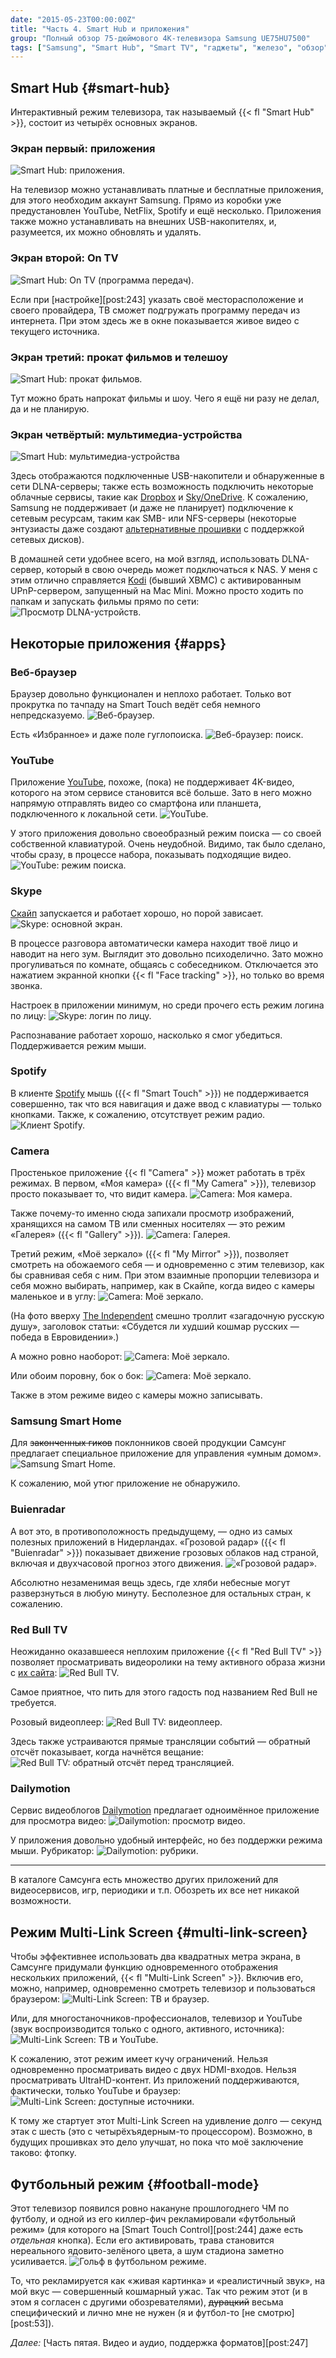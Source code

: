 ```yaml
---
date: "2015-05-23T00:00:00Z"
title: "Часть 4. Smart Hub и приложения"
group: "Полный обзор 75-дюймового 4K-телевизора Samsung UE75HU7500"
tags: ["Samsung", "Smart Hub", "Smart TV", "гаджеты", "железо", "обзор", "телевизоры"]
---
```


## Smart Hub {#smart-hub}

Интерактивный режим телевизора, так называемый {{< fl "Smart Hub" >}}, состоит из четырёх основных экранов.

### Экран первый: приложения
![](img:4.bp.blogspot.com/--cC6k0hJXp0/VWCKGfuCG0I/AAAAAAAAjeA/I8f1CiHUSiI/s1600/dsc08031.picasaweb.jpg:a "Smart Hub: приложения.")

На телевизор можно устанавливать платные и бесплатные приложения, для этого необходим аккаунт Samsung. Прямо из коробки уже предустановлен YouTube, NetFlix, Spotify и ещё несколько. Приложения также можно устанавливать на внешних USB-накопителях, и, разумеется, их можно обновлять и удалять.

<!--more-->

### Экран второй: On TV
![](img:2.bp.blogspot.com/-hgq56q7Maog/VWCKGYSXdQI/AAAAAAAAjeE/0X3jLSk_P9M/s1600/dsc08032.picasaweb.jpg:a "Smart Hub: On TV (программа передач).")

Если при [настройке][post:243] указать своё месторасположение и своего провайдера, ТВ сможет подгружать программу передач из интернета. При этом здесь же в окне показывается живое видео с текущего источника.

### Экран третий: прокат фильмов и телешоу
![](img:2.bp.blogspot.com/-bVfFvQhFSgE/VWCKGYVOWsI/AAAAAAAAjeI/dddJur8p47I/s1600/dsc08033.picasaweb.jpg:a "Smart Hub: прокат фильмов.")

Тут можно брать напрокат фильмы и шоу. Чего я ещё ни разу не делал, да и не планирую.

### Экран четвёртый: мультимедиа-устройства
![](img:4.bp.blogspot.com/-op4Lv-wDsRA/VWCKOXLrxYI/AAAAAAAAjgk/OwY74R5Oeu4/s1600/dsc08034.picasaweb.jpg:a "Smart Hub: мультимедиа-устройства")

Здесь отображаются подключенные USB-накопители и обнаруженные в сети DLNA-серверы; также есть возможность подключить некоторые облачные сервисы, такие как [Dropbox](https://www.dropbox.com/) и [Sky/OneDrive](https://onedrive.live.com/). К сожалению, Samsung не поддерживает (и даже не планирует) подключение к сетевым ресурсам, таким как SMB- или NFS-серверы (некоторые энтузиасты даже создают [альтернативные прошивки](http://sourceforge.net/projects/samygo/) с поддержкой сетевых дисков).

В домашней сети удобнее всего, на мой взгляд, использовать DLNA-сервер, который в свою очередь может подключаться к NAS. У меня с этим отлично справляется [Kodi](http://kodi.tv/) (бывший XBMC) с активированным UPnP-сервером, запущенный на Mac Mini. Можно просто ходить по папкам и запускать фильмы прямо по сети:
![](img:3.bp.blogspot.com/-jbkGPqgHA0o/VWCKIYb2Q_I/AAAAAAAAjek/1hQN4Fs75K4/s1600/dsc08043.picasaweb.jpg:a "Просмотр DLNA-устройств.")

## Некоторые приложения {#apps}

### Веб-браузер

Браузер довольно функционален и неплохо работает. Только вот прокрутка по тачпаду на Smart Touch ведёт себя немного непредсказуемо.
![](img:3.bp.blogspot.com/-9Is_vq810Vg/VWCKH9QWVKI/AAAAAAAAjeU/OdeKAsZQrh8/s1600/dsc08037.picasaweb.jpg:a "Веб-браузер.")

Есть «Избранное» и даже поле гуглопоиска.
![](img:1.bp.blogspot.com/-OYcwBipA0rA/VQQrDYqXB4I/AAAAAAAAhOI/wwjHuf0PLqA/s1600/dsc08039.picasaweb.jpg:a "Веб-браузер: поиск.")

### YouTube

Приложение [YouTube](http://www.youtube.com/), похоже, (пока) не поддерживает 4K-видео, которого на этом сервисе становится всё больше. Зато в него можно напрямую отправлять видео со смартфона или планшета, подключенного к локальной сети.
![](img:3.bp.blogspot.com/-AeD5cRIYpvw/VWCKJzDhJRI/AAAAAAAAjew/16Eltloop6E/s1600/dsc09561.picasaweb.jpg:a "YouTube.")

У этого приложения довольно своеобразный режим поиска — со своей собственной клавиатурой. Очень неудобной. Видимо, так было сделано, чтобы сразу, в процессе набора, показывать подходящие видео.
![](img:2.bp.blogspot.com/-vOSggMT2aSQ/VWCKKX8kU5I/AAAAAAAAje0/drSxQyG9yPo/s1600/dsc09562.picasaweb.jpg:a "YouTube: режим поиска.")

### Skype

[Скайп](http://www.skype.com/) запускается и работает хорошо, но порой зависает.
![](img:3.bp.blogspot.com/-ybH4LghVy6Q/VWCKHTIF4eI/AAAAAAAAjeM/kVqEMsT7XpQ/s1600/dsc08035.picasaweb.jpg:a "Skype: основной экран.")

В процессе разговора автоматически камера находит твоё лицо и наводит на него зум. Выглядит это довольно психоделично. Зато можно прогуливаться по комнате, общаясь с собеседником. Отключается это нажатием экранной кнопки {{< fl "Face tracking" >}}, но только во время звонка.

Настроек в приложении минимум, но среди прочего есть режим логина по лицу:
![](img:2.bp.blogspot.com/-7PmO6nx0cA4/VWCKJUULTjI/AAAAAAAAjes/gHbCLmswMFk/s1600/dsc09555.2.picasaweb.jpg:a "Skype: логин по лицу.")

Распознавание работает хорошо, насколько я смог убедиться. Поддерживается режим мыши.

### Spotify

В клиенте [Spotify](http://spotify.com/) мышь ({{< fl "Smart Touch" >}}) не поддерживается совершенно, так что вся навигация и даже ввод с клавиатуры — только кнопками. Также, к сожалению, отсутствует режим радио.
![](img:3.bp.blogspot.com/-EjpOswA1VzA/VWCKHv0bBoI/AAAAAAAAjec/oedJwqQZLi4/s1600/dsc08036.picasaweb.jpg:a "Клиент Spotify.")

### Camera

Простенькое приложение {{< fl "Camera" >}} может работать в трёх режимах. В первом, «Моя камера» ({{< fl "My Camera" >}}), телевизор просто показывает то, что видит камера.
![](img:1.bp.blogspot.com/-grLmjO7ynEE/VWCKLpEYu5I/AAAAAAAAjfA/7ze3cjpm1OQ/s1600/dsc09565.picasaweb.jpg:a "Camera: Моя камера.")

Также почему-то именно сюда запихали просмотр изображений, хранящихся на самом ТВ или сменных носителях — это режим «Галерея» ({{< fl "Gallery" >}}).
![](img:1.bp.blogspot.com/-OH4Q288ZuHo/VWCKMEgtV4I/AAAAAAAAjfQ/PF-UJz3iX6U/s1600/dsc09566.picasaweb.jpg:a "Camera: Галерея.")

Третий режим, «Моё зеркало» ({{< fl "My Mirror" >}}), позволяет смотреть на обожаемого себя — и одновременно с этим телевизор, как бы сравнивая себя с ним. При этом взаимные пропорции телевизора и себя можно выбирать, например, как в Скайпе, когда видео с камеры маленькое и в углу:
![](img:2.bp.blogspot.com/-hntPjyMtLv4/VWCKMR-IrPI/AAAAAAAAjfM/cIbR2GXx9_4/s1600/dsc09567.picasaweb.jpg:a "Camera: Моё зеркало.")

(На фото вверху [The Independent](http://www.pressreader.com/uk/the-independent/20150523/281844347225610/TextView) смешно троллит «загадочную русскую душу», заголовок статьи: «Сбудется ли худший кошмар русских — победа в Евровидении».)

А можно ровно наоборот:
![](img:4.bp.blogspot.com/-vrZoYYynZgk/VWCKNVnHJ6I/AAAAAAAAjfg/T6k_UxpAZoU/s1600/dsc09569.picasaweb.jpg:a "Camera: Моё зеркало.")

Или обоим поровну, бок о бок:
![](img:1.bp.blogspot.com/--ECNclivnR4/VWCKM-wLR5I/AAAAAAAAjgs/SC3hUHCePoU/s1600/dsc09568.picasaweb.jpg:a "Camera: Моё зеркало.")

Также в этом режиме видео с камеры можно записывать.

### Samsung Smart Home

Для ~~законченных гиков~~ поклонников своей продукции Самсунг предлагает специальное приложение для управления «умным домом».
![](img:3.bp.blogspot.com/-867mWPC1KlI/VWCKLV4c25I/AAAAAAAAje8/PAOro9lw67g/s1600/dsc09564.picasaweb.jpg:a "Samsung Smart Home.")

К сожалению, мой утюг приложение не обнаружило.

### Buienradar

А вот это, в противоположность предыдущему, — одно из самых полезных приложений в Нидерландах. «Грозовой радар» ({{< fl "Buienradar" >}}) показывает движение грозовых облаков над страной, включая и двухчасовой прогноз этого движения.
![](img:4.bp.blogspot.com/-9LEoBeW7s_g/VWCKLL4YCBI/AAAAAAAAjfE/D-U9lBQCXQc/s1600/dsc09563.picasaweb.jpg:a "«Грозовой радар».")

Абсолютно незаменимая вещь здесь, где хляби небесные могут разверзнуться в любую минуту. Бесполезное для остальных стран, к сожалению.

### Red Bull TV

Неожиданно оказавшееся неплохим приложение {{< fl "Red Bull TV" >}} позволяет просматривать видеоролики на тему активного образа жизни c [их сайта](http://www.redbull.tv/):
![](img:4.bp.blogspot.com/-v30eXQ76JyY/VWCKNjLuDbI/AAAAAAAAjfs/RZqMrjW6G30/s1600/dsc09570.picasaweb.jpg:a "Red Bull TV.")

Самое приятное, что пить для этого гадость под названием Red Bull не требуется.

Розовый видеоплеер:
![](img:2.bp.blogspot.com/-r7X07DTrKkw/VWCKOQyHVbI/AAAAAAAAjfw/gA2BrwnYnAQ/s1600/dsc09572.picasaweb.jpg:a "Red Bull TV: видеоплеер.")

Здесь также устраиваются прямые трансляции событий — обратный отсчёт показывает, когда начнётся вещание:
![](img:4.bp.blogspot.com/-2EOjY-DTOqw/VWCP1fYCzDI/AAAAAAAAjhg/O32sVRjIP-U/s1600/dsc09571.picasaweb.jpg:a "Red Bull TV: обратный отсчёт перед трансляцией.")

### Dailymotion

Сервис видеоблогов [Dailymotion](http://www.dailymotion.com/) предлагает одноимённое приложение для просмотра видео:
![](img:1.bp.blogspot.com/-0pjliP0Iai8/VWCKOxz3lTI/AAAAAAAAjgc/zC0ygijQNmk/s1600/dsc09573.picasaweb.jpg:a "Dailymotion: просмотр видео.")

У приложения довольно удобный интерфейс, но без поддержки режима мыши. Рубрикатор:
![](img:1.bp.blogspot.com/-Li-HL2LPH4c/VWCKPSgo3nI/AAAAAAAAjgg/u0zQ1DbTP28/s1600/dsc09574.picasaweb.jpg:a "Dailymotion: рубрики.")

---

В каталоге Самсунга есть множество других приложений для видеосервисов, игр, периодики и т.п. Обозреть их все нет никакой возможности.

## Режим Multi-Link Screen {#multi-link-screen}

Чтобы эффективнее использовать два квадратных метра экрана, в Самсунге придумали функцию одновременного отображения нескольких приложений, {{< fl "Multi-Link Screen" >}}. Включив его, можно, например, одновременно смотреть телевизор и пользоваться браузером:
![](img:2.bp.blogspot.com/--yYIoMQ76Mw/VWCKQEltmwI/AAAAAAAAjgY/i_613BJrAxU/s1600/dsc09575.picasaweb.jpg:a "Multi-Link Screen: ТВ и браузер.")

Или, для многостаночников-профессионалов, телевизор и YouTube (звук воспроизводится только с одного, активного, источника):
![](img:2.bp.blogspot.com/-S3OjolGGLTY/VWCKQ6pTOJI/AAAAAAAAjgQ/wclSsLkrOIk/s1600/dsc09578.picasaweb.jpg:a "Multi-Link Screen: ТВ и YouTube.")

К сожалению, этот режим имеет кучу ограничений. Нельзя одновременно просматривать видео с двух HDMI-входов. Нельзя просматривать UltraHD-контент. Из приложений поддерживаются, фактически, только YouTube и браузер:
![](img:3.bp.blogspot.com/-mv5kT_Hw5nA/VWCKQlDvVTI/AAAAAAAAjgM/Gts7JTPjQjc/s1600/dsc09577.picasaweb.jpg:a "Multi-Link Screen: доступные источники.")

К тому же стартует этот Multi-Link Screen на удивление долго — секунд этак с шесть (это с четырёхъядерным-то процессором). Возможно, в будущих прошивках это дело улучшат, но пока что моё заключение таково: фтопку.

## Футбольный режим {#football-mode}

Этот телевизор появился ровно накануне прошлогоднего ЧМ по футболу, и одной из его киллер-фич рекламировали «футбольный режим» (для которого на [Smart Touch Control][post:244] даже есть *отдельная* кнопка). Если его активировать, трава становится нереального ядовито-зелёного цвета, а шум стадиона заметно усиливается.
![](img:4.bp.blogspot.com/-jCo7LoxGf9w/VWCKRX6ORSI/AAAAAAAAjgU/KTDzt8Pji2g/s1600/dsc09579.picasaweb.jpg:a "Гольф в футбольном режиме.")

То, что рекламируется как «живая картинка» и «реалистичный звук», на мой вкус — совершенный кошмарный ужас. Так что режим этот (и в этом я согласен с другими обозревателями), ~~дурацкий~~ весьма специфический и лично мне не нужен (я и футбол-то [не смотрю][post:53]).

*Далее:* [Часть пятая. Видео и  аудио, поддержка форматов][post:247]

